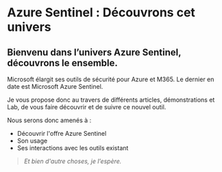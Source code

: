 # Azure Sentinel : Découvrons cet univers

## **Bienvenu dans l’univers Azure Sentinel, découvrons le ensemble.**

Microsoft élargit ses outils de sécurité pour Azure et M365. Le dernier en date est Microsoft Azure Sentinel.

Je vous propose donc au travers de différents articles, démonstrations et Lab, de vous faire découvrir et de suivre ce nouvel outil.

Nous serons donc amenés à :

-   Découvrir l'offre Azure Sentinel
-   Son usage
-   Ses interactions avec les outils existant

> _Et bien d'autre choses, je l’espère._

